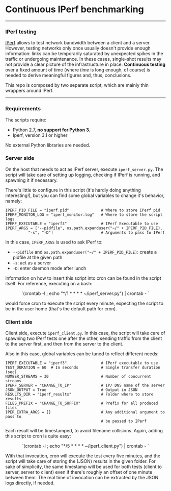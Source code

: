 # Continuous IPerf benchmarking
---

### IPerf testing
[IPerf](https://iperf.fr/) allows to test network bandwidth between a client and a server. However, testing networks only once usually doesn't provide enough information: links can be temporarily saturated by unexpected spikes in the traffic or undergoing maintenance. In these cases, single-shot results may not provide a clear picture of the infrastructure in place. **Continuous testing** over a fixed amount of time (where *time* is long enough, of course) is needed to derive meaningful figures and, thus, conclusions.  

This repo is composed by two separate script, which are mainly thin wrappers around IPerf.

---

### Requirements
The scripts require:
 - Python 2.7,  **no support for Python 3.**
 - Iperf, version 3.1 or higher

No external Python libraries are needed.

### Server side

On the host that needs to act as IPerf server, execute `iperf_server.py`. The script will take care of setting up logging, checking if IPerf is running, and spawning it
if necessary.

There's little to configure in this script (it's hardly doing anything interesting!), but you can find some global variables to change it's behavior, namely:

    IPERF_PID_FILE = "iperf.pid"              # Where to store IPerf pid
    IPERF_MONITOR_LOG = "iperf_monitor.log"   # Where to store the script logs
    IPERF_EXECUTABLE = "iperf3"               # IPerf Executable to use
    IPERF_ARGS = ["--pidfile", os.path.expanduser("~/" + IPERF_PID_FILE),
              "-s", "-D"]                     # Arguments to pass to IPerf

In this case, `IPERF_ARGS` is used to ask IPerf to:
  - `--pidfile` and `os.path.expanduser("~/" + IPERF_PID_FILE)`: create a pidfile at the given path
  - `-s`: act as a server
  - `-D`: enter daemon mode after lunch

Information on how to insert this script into cron can be found in the script itself. For reference, executing on a bash:
<p style="text-align: center;">`(crontab -l ; echo "*/1 * * * * ~/iperf_server.py") | crontab  - `</p>

would force cron to execute the script every minute, expecting the script to be in the user home (that's the default path for cron).


### Client side

Client side, execute `iperf_client.py`. In this case, the script will take care of spawning two IPerf tests one after the other, sending traffic from the client to the server first, and then from the server to the client.

Also in this case, global variables can be tuned to reflect different needs:

    IPERF_EXECUTABLE = "iperf3"               # IPerf executable to use
    TEST_DURATION = 60  # In seconds          # Single transfer duration (sec)
    NUMBER_STREAMS = 30                       # Number of concurrent streams
    IPERF_SERVER = "CHANGE_TO_IP"             # IP/ DNS name of the server
    JSON_OUTPUT = True                        # Output in JSON
    RESULTS_DIR = "iperf_results"             # Folder where to store results
    FILES_PREFIX = "CHANGE_TO_SUFFIX"         # Prefix for all produced files
    IPER_EXTRA_ARGS = []                      # Any additional argument to pass to
                                              # be passed to IPerf

Each result will be timestamped, to avoid filename collisions. Again, adding this script to cron is quite easy:
<p style="text-align: center;">`(crontab -l ; echo "*/5 * * * * ~/iperf_client.py") | crontab  - `</p>

With that invocation, cron will execute the test every five minutes, and the script will take care of storing the (JSON) results in the given folder. For sake of simplicity, the same timestamp will be used for both tests (client to server, server to client) even if there's roughly an offset of one minute between them. The real time of invocation can be extracted by the JSON logs directly, if needed.
